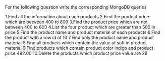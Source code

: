 

For the following question write the corresponding MongoDB queries

1.Find all the information about each products
2.Find the product price which are between 400 to 800
3.Find the product price which are not between 400 to 600
4.List the four product which are greater than 500 in price 
5.Find the product name and product material of each products
6.Find the product with a row id of 10
7.Find only the product name and product material
8.Find all products which contain the value of soft in product material 
9.Find products which contain product color indigo  and product price 492.00
10.Delete the products which product price value are 28




